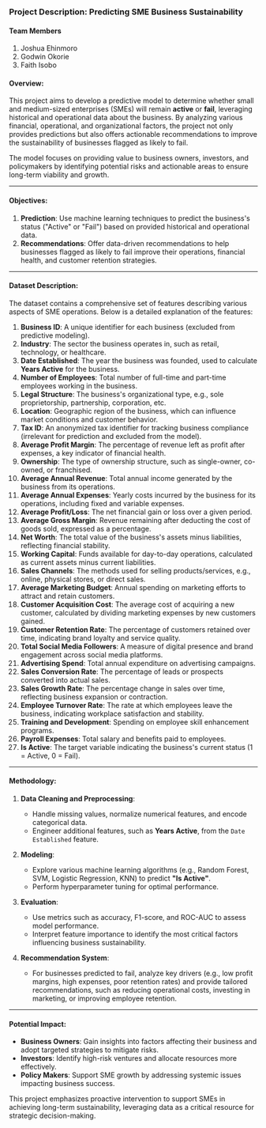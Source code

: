 ### Project Description: Predicting SME Business Sustainability

#### Team Members
1. Joshua Ehinmoro
2. Godwin Okorie
3. Faith Isobo


#### Overview:
This project aims to develop a predictive model to determine whether small and medium-sized enterprises (SMEs) will remain **active** or **fail**, leveraging historical and operational data about the business. By analyzing various financial, operational, and organizational factors, the project not only provides predictions but also offers actionable recommendations to improve the sustainability of businesses flagged as likely to fail.

The model focuses on providing value to business owners, investors, and policymakers by identifying potential risks and actionable areas to ensure long-term viability and growth.

---

#### Objectives:
1. **Prediction**: Use machine learning techniques to predict the business's status ("Active" or "Fail") based on provided historical and operational data.
2. **Recommendations**: Offer data-driven recommendations to help businesses flagged as likely to fail improve their operations, financial health, and customer retention strategies.

---

#### Dataset Description:
The dataset contains a comprehensive set of features describing various aspects of SME operations. Below is a detailed explanation of the features:

1. **Business ID**: A unique identifier for each business (excluded from predictive modeling).  
2. **Industry**: The sector the business operates in, such as retail, technology, or healthcare.  
3. **Date Established**: The year the business was founded, used to calculate **Years Active** for the business.  
4. **Number of Employees**: Total number of full-time and part-time employees working in the business.  
5. **Legal Structure**: The business's organizational type, e.g., sole proprietorship, partnership, corporation, etc.  
6. **Location**: Geographic region of the business, which can influence market conditions and customer behavior.  
7. **Tax ID**: An anonymized tax identifier for tracking business compliance (irrelevant for prediction and excluded from the model).  
8. **Average Profit Margin**: The percentage of revenue left as profit after expenses, a key indicator of financial health.  
9. **Ownership**: The type of ownership structure, such as single-owner, co-owned, or franchised.  
10. **Average Annual Revenue**: Total annual income generated by the business from its operations.  
11. **Average Annual Expenses**: Yearly costs incurred by the business for its operations, including fixed and variable expenses.  
12. **Average Profit/Loss**: The net financial gain or loss over a given period.  
13. **Average Gross Margin**: Revenue remaining after deducting the cost of goods sold, expressed as a percentage.  
14. **Net Worth**: The total value of the business's assets minus liabilities, reflecting financial stability.  
15. **Working Capital**: Funds available for day-to-day operations, calculated as current assets minus current liabilities.  
16. **Sales Channels**: The methods used for selling products/services, e.g., online, physical stores, or direct sales.  
17. **Average Marketing Budget**: Annual spending on marketing efforts to attract and retain customers.  
18. **Customer Acquisition Cost**: The average cost of acquiring a new customer, calculated by dividing marketing expenses by new customers gained.  
19. **Customer Retention Rate**: The percentage of customers retained over time, indicating brand loyalty and service quality.  
20. **Total Social Media Followers**: A measure of digital presence and brand engagement across social media platforms.  
21. **Advertising Spend**: Total annual expenditure on advertising campaigns.  
22. **Sales Conversion Rate**: The percentage of leads or prospects converted into actual sales.  
23. **Sales Growth Rate**: The percentage change in sales over time, reflecting business expansion or contraction.  
24. **Employee Turnover Rate**: The rate at which employees leave the business, indicating workplace satisfaction and stability.  
25. **Training and Development**: Spending on employee skill enhancement programs.  
26. **Payroll Expenses**: Total salary and benefits paid to employees.  
27. **Is Active**: The target variable indicating the business's current status (1 = Active, 0 = Fail).

---

#### Methodology:
1. **Data Cleaning and Preprocessing**:  
   - Handle missing values, normalize numerical features, and encode categorical data.  
   - Engineer additional features, such as **Years Active**, from the `Date Established` feature.  

2. **Modeling**:  
   - Explore various machine learning algorithms (e.g., Random Forest, SVM, Logistic Regression, KNN) to predict **"Is Active"**.  
   - Perform hyperparameter tuning for optimal performance.

3. **Evaluation**:  
   - Use metrics such as accuracy, F1-score, and ROC-AUC to assess model performance.  
   - Interpret feature importance to identify the most critical factors influencing business sustainability.

4. **Recommendation System**:  
   - For businesses predicted to fail, analyze key drivers (e.g., low profit margins, high expenses, poor retention rates) and provide tailored recommendations, such as reducing operational costs, investing in marketing, or improving employee retention.

---

#### Potential Impact:
- **Business Owners**: Gain insights into factors affecting their business and adopt targeted strategies to mitigate risks.  
- **Investors**: Identify high-risk ventures and allocate resources more effectively.  
- **Policy Makers**: Support SME growth by addressing systemic issues impacting business success.

This project emphasizes proactive intervention to support SMEs in achieving long-term sustainability, leveraging data as a critical resource for strategic decision-making.
